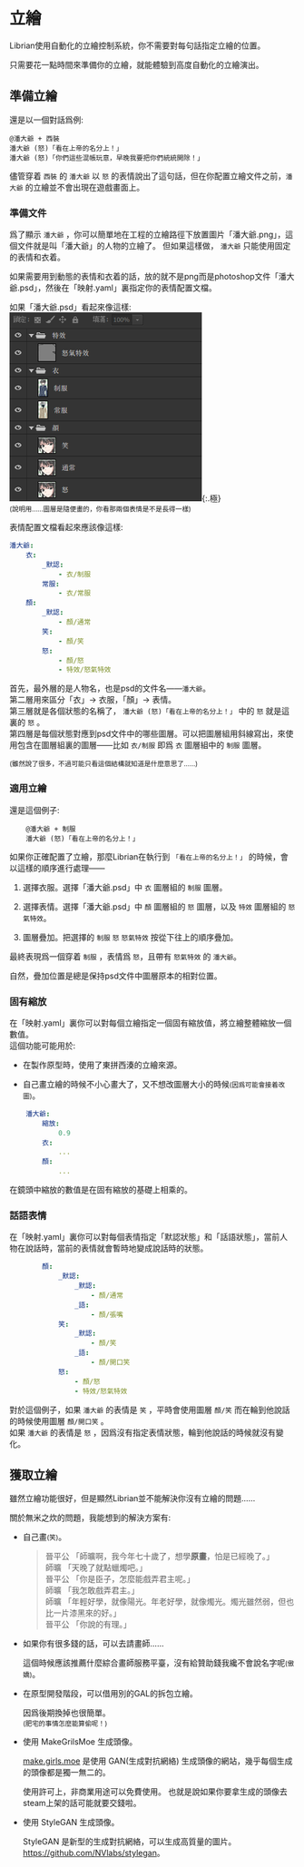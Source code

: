 # 立繪

Librian使用自動化的立繪控制系統，你不需要對每句話指定立繪的位置。

只需要花一點時間來準備你的立繪，就能體驗到高度自動化的立繪演出。

## 準備立繪

還是以一個對話爲例: 
```
@潘大爺 + 西裝    
潘大爺 (怒)「看在上帝的名分上！」
潘大爺 (怒)「你們這些混帳玩意，早晚我要把你們統統開除！」
```

儘管穿着 `西裝` 的 `潘大爺` 以 `怒` 的表情說出了這句話，但在你配置立繪文件之前，`潘大爺` 的立繪並不會出現在遊戲畫面上。

### 準備文件

爲了顯示 `潘大爺` ，你可以簡單地在工程的立繪路徑下放置圖片「潘大爺.png」，這個文件就是叫「潘大爺」的人物的立繪了。
但如果這樣做， `潘大爺` 只能使用固定的表情和衣着。

如果需要用到動態的表情和衣着的話，放的就不是png而是photoshop文件「潘大爺.psd」，然後在「映射.yaml」裏指定你的表情配置文檔。

如果「潘大爺.psd」看起來像這樣:    
![圖3](圖3.png){:.極}   
<small>(說明用……圖層是隨便畫的，你看那兩個表情是不是長得一樣)</small>

表情配置文檔看起來應該像這樣: 
```yaml
潘大爺:
    衣:
        _默認:
            - 衣/制服
        常服:
            - 衣/常服
    顏: 
        _默認:
            - 顏/通常
        笑:
            - 顏/笑
        怒:
            - 顏/怒
            - 特效/怒氣特效
```
首先，最外層的是人物名，也是psd的文件名——`潘大爺`。  
第二層用來區分「衣」-> 衣服，「顏」-> 表情。   
第三層就是各個狀態的名稱了， `潘大爺 (怒)「看在上帝的名分上！」` 中的 `怒` 就是這裏的 `怒` 。   
第四層是每個狀態對應到psd文件中的哪些圖層。可以把圖層組用斜線寫出，來使用包含在圖層組裏的圖層——比如 `衣/制服` 即爲 `衣` 圖層組中的  `制服` 圖層。

<small>(雖然說了很多，不過可能只看這個結構就知道是什麼意思了……)</small>

### 適用立繪

還是這個例子: 
```
    @潘大爺 + 制服    
    潘大爺 (怒)「看在上帝的名分上！」
```

如果你正確配置了立繪，那麼Librian在執行到 `「看在上帝的名分上！」` 的時候，會以這樣的順序進行處理——

1. 選擇衣服。選擇「潘大爺.psd」中  `衣` 圖層組的 `制服` 圖層。

2. 選擇表情。選擇「潘大爺.psd」中  `顏` 圖層組的 `怒` 圖層，以及 `特效` 圖層組的 `怒氣特效`。

3. 圖層疊加。把選擇的 `制服` `怒` `怒氣特效` 按從下往上的順序疊加。

最終表現爲一個穿着 `制服` ，表情爲 `怒`，且帶有 `怒氣特效` 的 `潘大爺`。

自然，疊加位置是總是保持psd文件中圖層原本的相對位置。

### 固有縮放
在「映射.yaml」裏你可以對每個立繪指定一個固有縮放值，將立繪整體縮放一個數值。   
這個功能可能用於:   

+ 在製作原型時，使用了東拼西湊的立繪來源。

+ 自己畫立繪的時候不小心畫大了，又不想改圖層大小的時候<small>(因爲可能會接着改圖)</small>。

```yaml
    潘大爺:
        縮放:
            0.9
        衣:
            ...
        顏:
            ...
```
在鏡頭中縮放的數值是在固有縮放的基礎上相乘的。

### 話語表情
在「映射.yaml」裏你可以對每個表情指定「默認狀態」和「話語狀態」，當前人物在說話時，當前的表情就會暫時地變成說話時的狀態。   
```yaml
        顏: 
            _默認:
                _默認:
                    - 顏/通常
                _語:
                    - 顏/張嘴
            笑:
                _默認:
                    - 顏/笑
                _語:
                    - 顏/開口笑
            怒:
                - 顏/怒
                - 特效/怒氣特效
```
對於這個例子，如果 `潘大爺` 的表情是 `笑` ，平時會使用圖層 `顏/笑` 而在輪到他說話的時候使用圖層 `顏/開口笑` 。   
如果 `潘大爺` 的表情是 `怒` ，因爲沒有指定表情狀態，輪到他說話的時候就沒有變化。


## 獲取立繪

雖然立繪功能很好，但是顯然Librian並不能解決你沒有立繪的問題……   

關於無米之炊的問題，我能想到的解決方案有: 

+ 自己畫<small>(笑)</small>。
    
    > 晉平公 「師曠啊，我今年七十歲了，想學**原畫**，怕是已經晚了。」   
    > 師曠 「天晚了就點蠟燭吧。」   
    > 晉平公 「你是臣子，怎麼能戲弄君主呢。」   
    > 師曠 「我怎敢戲弄君主。」   
    > 師曠 「年輕好學，就像陽光。年老好學，就像燭光。燭光雖然弱，但也比一片漆黑來的好。」   
    > 晉平公 「你說的有理。」   

+ 如果你有很多錢的話，可以去請畫師……

    這個時候應該推薦什麼綜合畫師服務平臺，沒有給贊助錢我纔不會說名字呢<small>(傲嬌)</small>。

+ 在原型開發階段，可以借用別的GAL的拆包立繪。

    因爲後期換掉也很簡單。   
    <small>(肥宅的事情怎麼能算偷呢！)</small>
    
+ 使用 MakeGrilsMoe 生成頭像。

    [make.girls.moe](https://make.girls.moe) 是使用 GAN(生成對抗網絡) 生成頭像的網站，幾乎每個生成的頭像都是獨一無二的。  

    使用許可上，非商業用途可以免費使用。
    也就是說如果你要拿生成的頭像去steam上架的話可能就要交錢啦。  

+ 使用 StyleGAN 生成頭像。
    
    StyleGAN 是新型的生成對抗網絡，可以生成高質量的圖片。   
    <https://github.com/NVlabs/stylegan>。
    